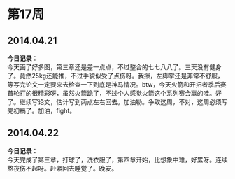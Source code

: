 第17周
======

## 2014.04.21

**今日记录**：  
今天画了好多图，第三章还是差一点点，不过整合的七七八八了。三天没有健身了。竟然25kg还能推，不过手貌似受了点伤呀。我擦，左脚掌还是非常不舒服，等写完论文一定要来去检查一下到底是神马情况。btw，今天火箭和开拓者季后赛首轮打的很精彩呀，虽然火箭跪了，不过个人感觉火箭这个系列赛会赢的哇。好了。继续写论文，估计写到两点左右回去。加油勒。争取这周，不对，这周必须写完初稿了。加油，fight。

## 2014.04.22

**今日记录**：  
今天完成了第三章，打球了，洗衣服了，第四章开始，比想象中难，好累呀。连续熬夜伤不起呀。赶紧回去睡觉了。晚安。

